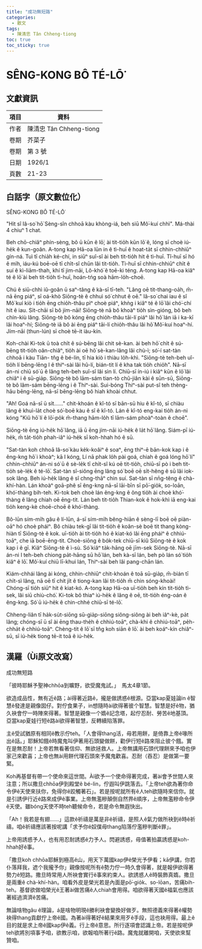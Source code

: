 ```yaml
---
title: "成功無短路"
categories:
  - 散文
tags:
  - 陳清忠 Tân Chheng-tiong 
toc: true
toc_sticky: true
---
```


# SÊNG-KONG BÔ TÉ-LŌ͘

## 文獻資訊

| 項目 | 資料 |
|---|---|
| 作者 | 陳清忠 Tân Chheng-tiong  |
| 卷期 | 芥菜子 |
| 卷期 | 第 3 號 |
| 日期 | 1926/1 |
| 頁數 | 21-23 |

## 白話字（原文數位化）

SÊNG-KONG BÔ TÉ-LŌ͘

"Hit sî Iâ-so͘ hō͘ Sèng-sîn chhoā kàu khòng-iá, beh siū Mô͘-kuí chhì". Má-thài 4 chiuⁿ 1 chat.

Beh chō-chiâⁿ phín-sèng, bô ū kūn ê lō͘; ài tit-tio̍h kūn lō͘ ê, lóng sī choè iú-he̍k ê kun-goân. A-tong kap Hā-oa lūn in ê tì-huī ê hoat-ta̍t sī chhin-chhiūⁿ gín-ná. Tuì tī chia̍h ké-chí, in siūⁿ suî-sî ài beh tit-tio̍h hit ê tì-huī. Tî-huī sī hó ê mi̍h, iáu-kú boē-oē tī chi̍t-sî chūn lâi tit-tio̍h. Tì-huī sī chhin-chhiūⁿ chi̍t ê suí ê kì-liām-thah, khí tī jim-nāi, Lô-khó͘ ê toē-ki téng. A-tong kap Hā-oa kiâⁿ té ê lō͘ ài beh tit-tio̍h tì-huī, hoán-tńg soà hām-lo̍h-choē.

Chú ê siū-chhì iû-goân ū saⁿ-tâng ê kà-sī tī-teh. "Lâng oē tit-thang-oa̍h, m̄-nā ēng piáⁿ, sī oá-khò Siōng-tè ê chhuì só͘ chhut ê oē." Iâ-so͘ chai iau ê sî Mô͘ kuí kiò i tio̍h ēng chio̍h-thâu pìⁿ choè piáⁿ, khǹg i kiâⁿ té ê lō͘ lâi chó͘-chí hit ê iau. Si̍t-chāi sī bô jím-nāi! Siōng-tè nā bô khoàⁿ tio̍h sìn-gióng, bô beh chín-kiù lâng. Siōng-tè bô kóng ēng chio̍h-thâu tāi-lí piáⁿ lâi hō͘ lán iā i ka-kī lâi hoaⁿ-hí; Siōng-tè iā bô ài ēng piáⁿ tāi-lí chio̍h-thâu lâi hō͘ Mô͘-kuí hoaⁿ-hí. Jím-nāi (thun-lún) sī choè tē-it iàu-kín.

Koh-chài Ki-tok ū toà chi̍t ê sú-bēng lâi chit sè-kan. ài beh hō͘ chi̍t ê sú-bēng tit-tio̍h oân-chiâⁿ, tio̍h ài oē hō͘ sè-kan-lâng lâi chù-ì; só͘-í sat-tàn chhoā i kàu Tiān- tn̂g ê bé-lin, tī hia kiò i thiàu lo̍h-khì. "Siōng-tè teh-beh uî-tio̍h lí bēng-lēng I ê thiⁿ-sài lâi hû-lí, bián-tit lí ê kha tak tio̍h chio̍h". Nā-sī án-ni chiū só͘ ū ê lâng teh-beh suî-sî lâi sìn lí. Chiū-sī ín-iú i kiâⁿ kūn ê lō͘ lâi chiâⁿ i ê sū-gia̍p. Siōng-tè bô lām-sám tian-tò chû-jiân kài ê sūn-sū, Siōng-tè bô lâm-sám bēng-lēng i ê Thiⁿ-sài. Sui-bóng Thiⁿ-sài put-sî teh thèng-hāu bēng-lēng, nā-sī bēng-lēng bô hiah khoài chhut.

"Ah! Goá nā-sī ū si̍t......" chit-khoán ê kî-tó sī bān-sū hiu ê kî-tó, sī chiàu lâng ê khuì-la̍t choè só͘-boē kàu ê sî ê kî-tó. Lán ê kî-tó eng-kai tio̍h án-ni kóng "Kiû hō͘ lí ê lō͘-po̍k m̄-thang hām-lo̍h tī lām-sám phoàⁿ-toàn ê choē".

Siōng-tè ēng iú-he̍k hō͘ lâng, iā ū ēng jím-nāi iú-he̍k ê la̍t hō͘ lâng. Siám-pī iú-he̍k, m̄ ta̍t-tio̍h phah-iâⁿ iú-he̍k sī koh-hhah hó ê sū.

"Sat-tàn koh chhoā Iâ-so͘ kàu ke̍k-koâiⁿ ê soaⁿ, ēng thiⁿ-ē bān-kok kap i ê êng-kng hō͘ i khoàⁿ; kā I kóng, Lí nā phak lo̍h pài goá, chiah ê goá lóng hō͘ lí" chhin-chhiūⁿ án-ni só͘ ū ê sè-le̍k tī chi̍t-sî kú oē tit-tio̍h, chiū-sī pò i beh tit-tio̍h sè-le̍k ê té-lō͘. Sat-tàn sî-siông ēng lâng só͘ boē oē si̍t-hêng ê sū lâi iok-sok lâng. Beh iú-he̍k lâng ê sî chng-thāⁿ chin suí. Sat-tàn sī nn̄g-têng ê chà-khí-hàn. Lán khoàⁿ goā-phê sī êng-kng nā-sī lāi-bīn sī pō͘-gio̍k, so-loān, khó͘-thàng bih-teh. Ki-tok beh choè lán êng-kng ê ông tio̍h ài choè khó͘-thàng ê lâng chiah oē ēng-tit. Lán beh tit-tio̍h Thian-kok ê hok-khì iā eng-kai tio̍h keng-kè choē-choē ê khó͘-thàng.

Bô-lūn sím-mi̍h gâu ê lí-lūn, á-sī sím-mi̍h bêng-hiān ê sèng-lī boē oē piàn-oāⁿ hó choè pháiⁿ. Bô chiàu tek-gī lâi tit-tio̍h ê koân-sè boē tit thang kòng-hiàn tī Siōng-tè ê kok. uī-tio̍h ài tit-tio̍h hó ê kiat-kó lâi ēng pháiⁿ ê chhiú-toāⁿ, che iā boē-ēng-tit. Choè-siōng ê bo̍k-tek chiū-sī kiû Siōng-tè ê kok kap i ê gī. Kiâⁿ Siōng-tè ê ì-sù. Só͘ kiâⁿ ta̍k-hāng oē jīm-sek Siōng-tè. Nā-sī án-ni I teh-beh chiong pa̍t-hāng sū hō͘ lán, beh kà-sī lán, beh pò lán só͘ tio̍h kiâⁿ ê lō͘. Mô͘-kuí chiū lī-khui lán, Thiⁿ-sài beh lâi pang-chān lán.

Kiám-chhái lâng ài kóng, chhin-chhiūⁿ chit-khoán ê toā sū-gia̍p, m̄-bián tī chi̍t-sì lâng, nā oē tī chit ji̍t ê tiong-kan lâi tit-tio̍h m̄ chin sóng-khoài! Chóng-sī tio̍h siūⁿ hit ê kiat-kó. A-tong kap Hā-oa uī-tio̍h beh kín tit-tio̍h tì-sek, lâi siū chiù-chó͘. Ki-tok bô thiaⁿ iú-he̍k ê lâng ê oē, tit-tio̍h éng-oán ê êng-kng. Só͘ ū iú-he̍k ê chin-chhé chiū-sī té-lō͘.

Chheng-liân tī ha̍k-su̍t-siōng sū-gia̍p-siōng siông-siông ài beh iâⁿ-kè, pa̍t lâng; chóng-sī ū sî ài ēng thau-the̍h ê chhiú-toāⁿ, chà-khi ê chhiú-toāⁿ, pe̍h-chha̍t ê chhiú-toāⁿ. Chèng-tit ê lō͘ sī tn̂g koh siān ê lō͘. ài beh koáⁿ-kín chiâⁿ-sū, sī iú-he̍k tiong tē-it toā ê iú-he̍k.

## 漢羅（Ùi原文改寫）

成功無短路

「彼時耶穌予聖神chhōa到曠野，欲受魔鬼試。」　馬太4章1節。

欲造成品性，無有近ê路；ài得著近路ê，攏是做誘惑ê根源。亞當kap夏娃論in ê智慧ê發達是親像囡仔。對佇食果子，in想隨時ài欲得著彼个智慧。智慧是好ê物，猶久袂會佇一時陣來得著。智慧是親像一个媠ê記念塔，起佇忍耐、勞苦ê地基頂。亞當kap夏娃行短ê路ài欲得著智慧，反轉續陷落罪。

主ê受試猶原有相同ê教示佇teh。「人會得thang活，毋若用餅，是倚靠上帝ê喙所出ê話。」耶穌知餓ê時魔鬼叫伊著用石頭變做餅，勸伊行短ê路來阻止彼个餓。實在是無忍耐！上帝若無看著信仰、無欲拯救人。上帝無講用石頭代理餅來予咱也伊家己來歡喜；上帝也無ài用餅代理石頭來予魔鬼歡喜。忍耐（吞忍）是做第一要緊。

Koh再基督有帶一个使命來這世間。Ài欲予一个使命得著完成，著ài會予世間人來注意；所以撒旦chhōa伊到殿堂ê bé-lin，佇遐叫伊跳落去。「上帝teh欲為著你命令伊ê天使來扶你，免得你ê跤觸著石」。若是按呢就所有ê人teh欲隨時來信你。就是引誘伊行近ê路來成伊ê事業。上帝無濫糝顛倒自然界ê順序，上帝無濫糝命令伊ê天使。雖bóng天使不時teh聽候命令，若是命令無遐快出。

「Ah！我若是有翅......」這款ê祈禱是萬是非ê祈禱，是照人ê氣力做所袂到ê時ê祈禱。咱ê祈禱應該著按呢講「求予你ê奴僕毋thang陷落佇濫糝判斷ê罪」。

上帝用誘惑予人，也有用忍耐誘惑ê力予人。閃避誘惑，毋值著拍贏誘惑是koh-hhah好ê事。

「撒旦koh chhōa耶穌到極高ê山，用天下萬國kap伊ê榮光予伊看；kā伊講，你若仆落拜我，遮个我攏予你」親像按呢所有ê勢力佇一時久會得著，就是報伊欲得著勢力ê短路。撒旦時常用人所袂會實行ê事來約束人。欲誘惑人ê時裝飾真媠。撒旦是兩重ê chà-khí-hàn。咱看外皮是榮光若是內面是pō͘-gio̍k、so-lōan，苦痛bih-teh。基督欲做咱榮光ê王著ài做苦痛ê人chiah會用得。咱欲得著天國ê福氣也應該著經過濟濟ê苦痛。

無論啥物gâu ê理論，á是啥物明現ê勝利袂會變換好做歹。無照德義來得著ê權勢袂得thang貢獻佇上帝ê國。為著ài得著好ê結果來用歹ê手段，這也袂用得。最上ê目的就是求上帝ê國kap伊ê義。行上帝ê意思。所行逐項會認識上帝。若是按呢伊teh欲將別項事予咱，欲教示咱，欲報咱所著行ê路。魔鬼就離開咱，天使欲來幫贊咱。
